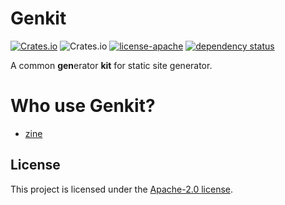 # Genkit

[![Crates.io](https://img.shields.io/crates/v/genkit.svg)](https://crates.io/crates/genkit)
![Crates.io](https://img.shields.io/crates/d/genkit)
[![license-apache](https://img.shields.io/badge/license-Apache-yellow.svg)](./LICENSE)
[![dependency status](https://deps.rs/crate/genkit/latest/status.svg)](https://deps.rs/crate/genkit)

A common **gen**erator **kit** for static site generator.

# Who use Genkit?

- [zine](https://github.com/zineland/zine)

## License

This project is licensed under the [Apache-2.0 license](./LICENSE).
